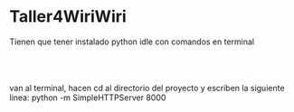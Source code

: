 # Taller4WiriWiri



Tienen que tener instalado python idle con comandos en terminal
<br>
<br>
<br>
<br>


van al  terminal, hacen cd al directorio del proyecto y escriben la siguiente linea:
python -m SimpleHTTPServer 8000
